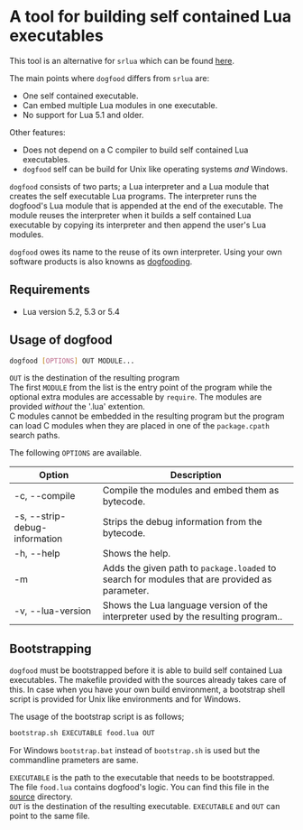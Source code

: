 # A tool for building self contained Lua executables

This tool is an alternative for ```srlua``` which can be found [here](http://tecgraf.puc-rio.br/~lhf/ftp/lua/).

The main points where ```dogfood``` differs from ```srlua``` are:

* One self contained executable.
* Can embed multiple Lua modules in one executable.
* No support for Lua 5.1 and older.

Other features:

* Does not depend on a C compiler to build self contained Lua executables.
* ```dogfood``` self can be build for Unix like operating systems _and_ Windows.

```dogfood``` consists of two parts; a Lua interpreter and a Lua module that creates the self executable Lua programs.
The interpreter runs the dogfood's Lua module that is appended at the end of the executable.
The module reuses the interpreter when it builds a self contained Lua executable by copying its interpreter and then append the user's Lua modules.

```dogfood``` owes its name to the reuse of its own interpreter.
Using your own software products is also knowns as [dogfooding](https://en.wikipedia.org/wiki/Eating_your_own_dog_food).

## Requirements

* Lua version 5.2, 5.3 or 5.4

## Usage of dogfood

``` sh
dogfood [OPTIONS] OUT MODULE...
```

```OUT``` is the destination of the resulting program  
The first ```MODULE``` from the list is the entry point of the program while the optional extra modules are accessable by ```require```.
The modules are provided _without_ the '.lua' extention.  
C modules cannot be embedded in the resulting program but the program can load C modules when they are placed in one of the ```package.cpath``` search paths.

The following ```OPTIONS``` are available.

|Option | Description|
|-------|------------|
|-c, --compile | Compile the modules and embed them as bytecode.|
|-s, --strip-debug-information | Strips the debug information from the bytecode.|
|-h, --help | Shows the help.|
|-m | Adds the given path to ```package.loaded``` to search for modules that are provided as parameter.|
|-v, --lua-version | Shows the Lua language version of the interpreter used by the resulting program..|
                              
                              
## Bootstrapping

```dogfood``` must be bootstrapped before it is able to build self contained Lua executables.
The makefile provided with the sources already takes care of this.
In case when you have your own build environment, a bootstrap shell script is provided for Unix like environments and for Windows.

The usage of the bootstrap script is as follows;

``` sh
bootstrap.sh EXECUTABLE food.lua OUT
```

For Windows ```bootstrap.bat``` instead of ```bootstrap.sh``` is used but the commandline prameters are same.

```EXECUTABLE``` is the path to the executable that needs to be bootstrapped.  
The file ```food.lua``` contains dogfood's logic.
You can find this file in the [source](/src) directory.  
```OUT``` is the destination of the resulting executable.
```EXECUTABLE``` and ```OUT``` can point to the same file.
